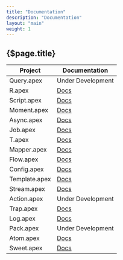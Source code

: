 ```yaml
---
title: "Documentation"
description: "Documentation"
layout: "main"
weight: 1
---
```


## {$page.title}

| Project | Documentation |
| ------- | ------------- |
| Query.apex | Under Development |
| R.apex | <a href="/" onclick="location.assign('/r-apex')">Docs</a> |
| Script.apex | <a href="/" onclick="location.assign('/script-apex')">Docs</a> |
| Moment.apex | <a href="/" onclick="location.assign('/moment-apex')">Docs</a> |
| Async.apex | <a href="/" onclick="location.assign('/async-apex')">Docs</a> |
| Job.apex | <a href="/" onclick="location.assign('/job-apex')">Docs</a> |
| T.apex | <a href="/" onclick="location.assign('/t-apex')">Docs</a> |
| Mapper.apex | <a href="/" onclick="location.assign('/mapper-apex')">Docs</a> |
| Flow.apex | <a href="/" onclick="location.assign('/flow-apex')">Docs</a> |
| Config.apex | <a href="/" onclick="location.assign('/config-apex')">Docs</a> |
| Template.apex | <a href="/" onclick="location.assign('/template-apex')">Docs</a> |
| Stream.apex | <a href="/" onclick="location.assign('/stream-apex')">Docs</a> |
| Action.apex | Under Development |
| Trap.apex | <a href="/" onclick="location.assign('/trap-apex')">Docs</a> |
| Log.apex | <a href="/" onclick="location.assign('/log-apex')">Docs</a> |
| Pack.apex | Under Development |
| Atom.apex | <a href="/" onclick="location.assign('/atom-apex')">Docs</a> |
| Sweet.apex | <a href="/" onclick="location.assign('/sweet-apex')">Docs</a> |
